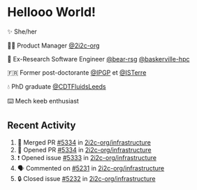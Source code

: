 # Hellooo World!

✨ She/her

👩‍💻 Product Manager [@2i2c-org](https://2i2c.org/)

🐻 Ex-Research Software Engineer [@bear-rsg](https://github.com/bear-rsg) [@baskerville-hpc](https://github.com/baskerville-hpc) 

🇫🇷 Former post-doctorante [@IPGP](https://github.com/IPGP) et [@ISTerre](https://www.isterre.fr/) 

💧 PhD graduate [@CDTFluidsLeeds](https://fluid-dynamics.leeds.ac.uk/) 

⌨️ Mech keeb enthusiast 

## Recent Activity 

<!--START_SECTION:activity-->
1. 🎉 Merged PR [#5334](https://github.com/2i2c-org/infrastructure/pull/5334) in [2i2c-org/infrastructure](https://github.com/2i2c-org/infrastructure)
2. 💪 Opened PR [#5334](https://github.com/2i2c-org/infrastructure/pull/5334) in [2i2c-org/infrastructure](https://github.com/2i2c-org/infrastructure)
3. ❗ Opened issue [#5333](https://github.com/2i2c-org/infrastructure/issues/5333) in [2i2c-org/infrastructure](https://github.com/2i2c-org/infrastructure)
4. 🗣 Commented on [#5231](https://github.com/2i2c-org/infrastructure/issues/5231#issuecomment-2573630329) in [2i2c-org/infrastructure](https://github.com/2i2c-org/infrastructure)
5. 🔒 Closed issue [#5232](https://github.com/2i2c-org/infrastructure/issues/5232) in [2i2c-org/infrastructure](https://github.com/2i2c-org/infrastructure)
<!--END_SECTION:activity-->

